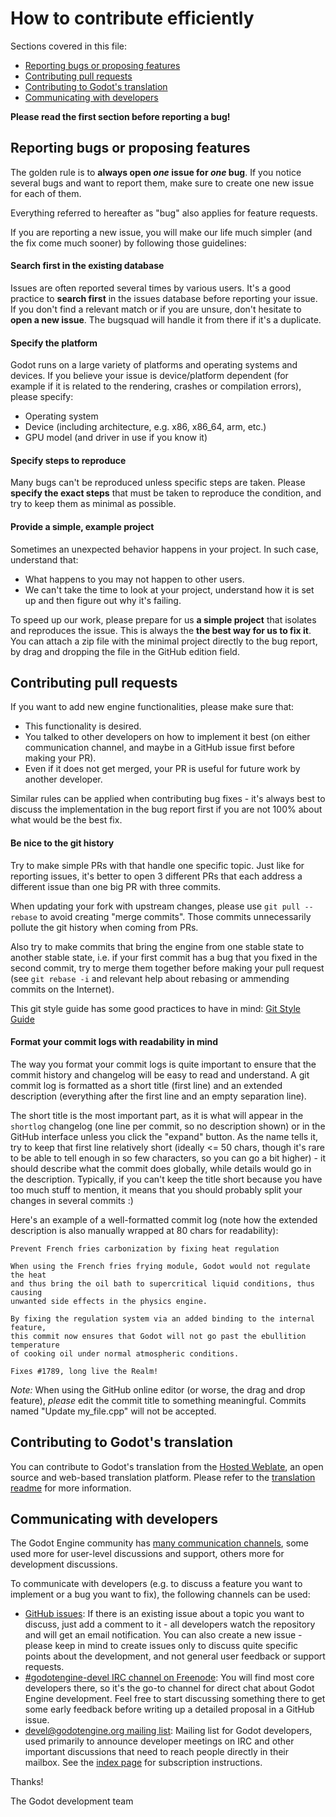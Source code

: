 # How to contribute efficiently

Sections covered in this file:

* [Reporting bugs or proposing features](#reporting-bugs-or-proposing-features)
* [Contributing pull requests](#contributing-pull-requests)
* [Contributing to Godot's translation](#contributing-to-godots-translation)
* [Communicating with developers](#communicating-with-developers)

**Please read the first section before reporting a bug!**

## Reporting bugs or proposing features

The golden rule is to **always open *one* issue for *one* bug**. If you notice
several bugs and want to report them, make sure to create one new issue for
each of them.

Everything referred to hereafter as "bug" also applies for feature requests.

If you are reporting a new issue, you will make our life much simpler (and the
fix come much sooner) by following those guidelines:

#### Search first in the existing database

Issues are often reported several times by various users. It's a good practice
to **search first** in the issues database before reporting your issue. If you
don't find a relevant match or if you are unsure, don't hesitate to **open a
new issue**. The bugsquad will handle it from there if it's a duplicate.

#### Specify the platform

Godot runs on a large variety of platforms and operating systems and devices.
If you believe your issue is device/platform dependent (for example if it is
related to the rendering, crashes or compilation errors), please specify:
* Operating system
* Device (including architecture, e.g. x86, x86_64, arm, etc.)
* GPU model (and driver in use if you know it)

#### Specify steps to reproduce

Many bugs can't be reproduced unless specific steps are taken. Please **specify
the exact steps** that must be taken to reproduce the condition, and try to
keep them as minimal as possible.

#### Provide a simple, example project

Sometimes an unexpected behavior happens in your project. In such case,
understand that:
* What happens to you may not happen to other users.
* We can't take the time to look at your project, understand how it is set up
  and then figure out why it's failing.

To speed up our work, please prepare for us **a simple project** that isolates
and reproduces the issue. This is always the **the best way for us to fix it**.
You can attach a zip file with the minimal project directly to the bug report,
by drag and dropping the file in the GitHub edition field.

## Contributing pull requests

If you want to add new engine functionalities, please make sure that:

* This functionality is desired.
* You talked to other developers on how to implement it best (on either
  communication channel, and maybe in a GitHub issue first before making your
  PR).
* Even if it does not get merged, your PR is useful for future work by another
  developer.

Similar rules can be applied when contributing bug fixes - it's always best to
discuss the implementation in the bug report first if you are not 100% about
what would be the best fix.

#### Be nice to the git history

Try to make simple PRs with that handle one specific topic. Just like for
reporting issues, it's better to open 3 different PRs that each address a
different issue than one big PR with three commits.

When updating your fork with upstream changes, please use ``git pull --rebase``
to avoid creating "merge commits". Those commits unnecessarily pollute the git
history when coming from PRs.

Also try to make commits that bring the engine from one stable state to another
stable state, i.e. if your first commit has a bug that you fixed in the second
commit, try to merge them together before making your pull request (see ``git
rebase -i`` and relevant help about rebasing or ammending commits on the
Internet).

This git style guide has some good practices to have in mind:
[Git Style Guide](https://github.com/agis-/git-style-guide)

#### Format your commit logs with readability in mind

The way you format your commit logs is quite important to ensure that the
commit history and changelog will be easy to read and understand. A git commit
log is formatted as a short title (first line) and an extended description
(everything after the first line and an empty separation line).

The short title is the most important part, as it is what will appear in the
`shortlog` changelog (one line per commit, so no description shown) or in the
GitHub interface unless you click the "expand" button. As the name tells it,
try to keep that first line relatively short (ideally <= 50 chars, though it's
rare to be able to tell enough in so few characters, so you can go a bit
higher) - it should describe what the commit does globally, while details would
go in the description. Typically, if you can't keep the title short because you
have too much stuff to mention, it means that you should probably split your
changes in several commits :)

Here's an example of a well-formatted commit log (note how the extended
description is also manually wrapped at 80 chars for readability):

```
Prevent French fries carbonization by fixing heat regulation

When using the French fries frying module, Godot would not regulate the heat
and thus bring the oil bath to supercritical liquid conditions, thus causing
unwanted side effects in the physics engine.

By fixing the regulation system via an added binding to the internal feature,
this commit now ensures that Godot will not go past the ebullition temperature
of cooking oil under normal atmospheric conditions.

Fixes #1789, long live the Realm!
```

*Note:* When using the GitHub online editor (or worse, the drag and drop
feature), *please* edit the commit title to something meaningful. Commits named
"Update my_file.cpp" will not be accepted.

## Contributing to Godot's translation

You can contribute to Godot's translation from the [Hosted
Weblate](https://hosted.weblate.org/projects/godot-engine/godot), an open
source and web-based translation platform. Please refer to the [translation
readme](editor/translations/README.md) for more information.

## Communicating with developers

The Godot Engine community has [many communication
channels](https://godotengine.org/community), some used more for user-level
discussions and support, others more for development discussions.

To communicate with developers (e.g. to discuss a feature you want to implement
or a bug you want to fix), the following channels can be used:
- [GitHub issues](https://github.com/godotengine/godot/issues): If there is an
  existing issue about a topic you want to discuss, just add a comment to it -
  all developers watch the repository and will get an email notification. You
  can also create a new issue - please keep in mind to create issues only to
  discuss quite specific points about the development, and not general user
  feedback or support requests.
- [#godotengine-devel IRC channel on
  Freenode](https://webchat.freenode.net/?channels=godotengine-devel): You will
  find most core developers there, so it's the go-to channel for direct chat
  about Godot Engine development. Feel free to start discussing something there
  to get some early feedback before writing up a detailed proposal in a GitHub
  issue.
- [devel@godotengine.org mailing
  list](https://listengine.tuxfamily.org/godotengine.org/devel/): Mailing list
  for Godot developers, used primarily to announce developer meetings on IRC
  and other important discussions that need to reach people directly in their
  mailbox. See the [index
  page](https://listengine.tuxfamily.org/godotengine.org/devel/) for
  subscription instructions.

Thanks!

The Godot development team
